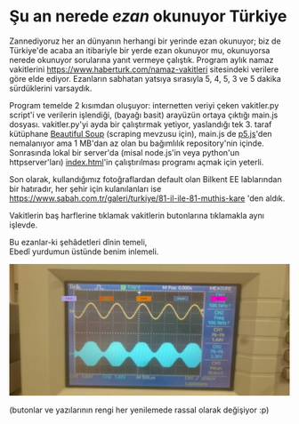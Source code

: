 # Şu an nerede _ezan_ okunuyor Türkiye
Zannediyoruz her an dünyanın herhangi bir yerinde ezan okunuyor; biz de Türkiye'de acaba an itibariyle bir yerde ezan okunuyor mu, okunuyorsa nerede okunuyor sorularına yanıt vermeye çalıştık. Program aylık namaz vakitlerini https://www.haberturk.com/namaz-vakitleri sitesindeki verilere göre elde ediyor. Ezanların sabhatan yatsıya sırasıyla 5, 4, 5, 3 ve 5 dakika sürdüklerini varsaydık.

Program temelde 2 kısımdan oluşuyor: internetten veriyi çeken vakitler.py script'i ve verilerin işlendiği, (bayağı basit) arayüzün ortaya çıktığı main.js dosyası. vakitler.py'yi ayda bir çalıştırmak yetiyor, yaslandığı tek 3. taraf kütüphane [Beautiful Soup](https://pypi.org/project/beautifulsoup4/) (scraping mevzusu için), main.js de [p5.js](https://p5js.org)'den nemalanıyor ama 1 MB'dan az olan bu bağımlılık repository'nin içinde. Sonrasında lokal bir server'da (misal node.js'in veya python'un httpserver'ları) [index.html](index.html)'in çalıştırılması programı açmak için yeterli.

Son olarak, kullandığımız fotoğraflardan default olan Bilkent EE lablarından bir hatıradır, her şehir için kulanılanları ise https://www.sabah.com.tr/galeri/turkiye/81-il-ile-81-muthis-kare 'den aldık.

Vakitlerin baş harflerine tıklamak vakitlerin butonlarına tıklamakla aynı işlevde.

Bu ezanlar-ki şehâdetleri dînin temeli,  
Ebedî yurdumun üstünde benim inlemeli.

![in action](fotograflar/__ss_for_readme.png)

(butonlar ve yazılarının rengi her yenilemede rassal olarak değişiyor :p)
